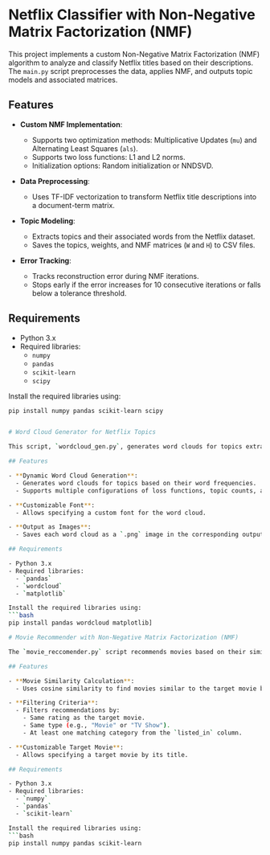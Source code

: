 # Netflix Classifier with Non-Negative Matrix Factorization (NMF)

This project implements a custom Non-Negative Matrix Factorization (NMF) algorithm to analyze and classify Netflix titles based on their descriptions. The `main.py` script preprocesses the data, applies NMF, and outputs topic models and associated matrices.

## Features

- **Custom NMF Implementation**:
  - Supports two optimization methods: Multiplicative Updates (`mu`) and Alternating Least Squares (`als`).
  - Supports two loss functions: L1 and L2 norms.
  - Initialization options: Random initialization or NNDSVD.

- **Data Preprocessing**:
  - Uses TF-IDF vectorization to transform Netflix title descriptions into a document-term matrix.

- **Topic Modeling**:
  - Extracts topics and their associated words from the Netflix dataset.
  - Saves the topics, weights, and NMF matrices (`W` and `H`) to CSV files.

- **Error Tracking**:
  - Tracks reconstruction error during NMF iterations.
  - Stops early if the error increases for 10 consecutive iterations or falls below a tolerance threshold.

## Requirements

- Python 3.x
- Required libraries:
  - `numpy`
  - `pandas`
  - `scikit-learn`
  - `scipy`

Install the required libraries using:
```bash
pip install numpy pandas scikit-learn scipy


# Word Cloud Generator for Netflix Topics

This script, `wordcloud_gen.py`, generates word clouds for topics extracted from the Netflix dataset using Non-Negative Matrix Factorization (NMF). Each word cloud visually represents the importance of words in a topic based on their weights.

## Features

- **Dynamic Word Cloud Generation**:
  - Generates word clouds for topics based on their word frequencies.
  - Supports multiple configurations of loss functions, topic counts, and optimization methods.

- **Customizable Font**:
  - Allows specifying a custom font for the word cloud.

- **Output as Images**:
  - Saves each word cloud as a `.png` image in the corresponding output directory.

## Requirements

- Python 3.x
- Required libraries:
  - `pandas`
  - `wordcloud`
  - `matplotlib`

Install the required libraries using:
```bash
pip install pandas wordcloud matplotlib]

# Movie Recommender with Non-Negative Matrix Factorization (NMF)

The `movie_reccomender.py` script recommends movies based on their similarity to a target movie using Non-Negative Matrix Factorization (NMF). It filters recommendations by rating, type, and categories to ensure relevance.

## Features

- **Movie Similarity Calculation**:
  - Uses cosine similarity to find movies similar to the target movie based on the NMF `W` matrix.

- **Filtering Criteria**:
  - Filters recommendations by:
    - Same rating as the target movie.
    - Same type (e.g., "Movie" or "TV Show").
    - At least one matching category from the `listed_in` column.

- **Customizable Target Movie**:
  - Allows specifying a target movie by its title.

## Requirements

- Python 3.x
- Required libraries:
  - `numpy`
  - `pandas`
  - `scikit-learn`

Install the required libraries using:
```bash
pip install numpy pandas scikit-learn